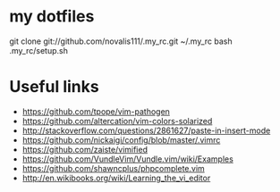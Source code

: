 # my dotfiles
git clone git://github.com/novalis111/.my_rc.git ~/.my_rc
bash .my_rc/setup.sh

# Useful links
- https://github.com/tpope/vim-pathogen
- https://github.com/altercation/vim-colors-solarized
- http://stackoverflow.com/questions/2861627/paste-in-insert-mode
- https://github.com/nickaigi/config/blob/master/.vimrc
- https://github.com/zaiste/vimified
- https://github.com/VundleVim/Vundle.vim/wiki/Examples
- https://github.com/shawncplus/phpcomplete.vim
- http://en.wikibooks.org/wiki/Learning_the_vi_editor
